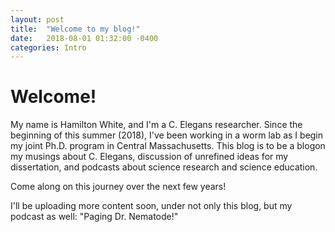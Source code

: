 ```yaml
---
layout: post
title:  "Welcome to my blog!"
date:   2018-08-01 01:32:00 -0400
categories: Intro
---
```


<h1> Welcome! </h1>

My name is Hamilton White, and I'm a C. Elegans researcher.  Since the beginning of this summer (2018), I've been working in a worm lab
as I begin my joint Ph.D. program in Central Massachusetts.  This blog is to be a blogon my musings about C. Elegans, discussion of unrefined ideas for my dissertation, and podcasts about science research and science education.

Come along on this journey over the next few years!

I'll be uploading more content soon, under not only this blog, but my podcast as well: "Paging Dr. Nematode!"
